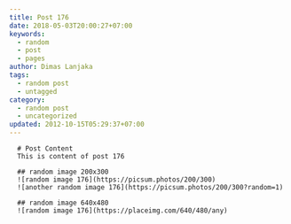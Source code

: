 ```yaml
---
title: Post 176
date: 2018-05-03T20:00:27+07:00
keywords:
  - random
  - post
  - pages
author: Dimas Lanjaka
tags:
  - random post
  - untagged
category:
  - random post
  - uncategorized
updated: 2012-10-15T05:29:37+07:00
---
```


      # Post Content
      This is content of post 176

      ## random image 200x300
      ![random image 176](https://picsum.photos/200/300)
      ![another random image 176](https://picsum.photos/200/300?random=1)

      ## random image 640x480
      ![random image 176](https://placeimg.com/640/480/any)
      